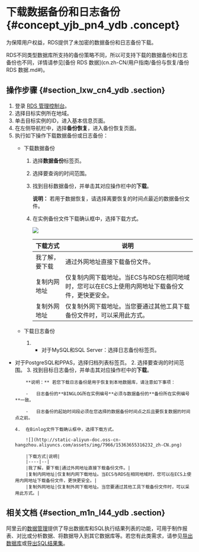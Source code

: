 # 下载数据备份和日志备份 {#concept_yjb_pn4_ydb .concept}

为保障用户权益，RDS提供了未加密的数据备份和日志备份下载。

RDS不同类型数据库所支持的备份策略不同，所以可支持下载的数据备份和日志备份也不同，详情请参见[备份 RDS 数据](cn.zh-CN/用户指南/备份与恢复/备份 RDS 数据.md#)。

## 操作步骤 {#section_lxw_cn4_ydb .section}

1.  登录 [RDS 管理控制台](https://rds.console.aliyun.com/)。
2.  选择目标实例所在地域。
3.  单击目标实例的ID，进入基本信息页面。
4.  在左侧导航栏中，选择**备份恢复**，进入备份恢复页面。
5.  执行如下操作下载数据备份或日志备份：
    -   下载数据备份

        1.  选择**数据备份**标签页。
        2.  选择要查询的时间范围。
        3.  找到目标数据备份，并单击其对应操作栏中的**下载**。

            **说明：** 若用于数据恢复，请选择离要恢复的时间点最近的数据备份文件。

        4.  在实例备份文件下载确认框中，选择下载方式。

            ![](http://static-aliyun-doc.oss-cn-hangzhou.aliyuncs.com/assets/img/7966/15363655316231_zh-CN.png)

            |下载方式|说明|
            |----|--|
            |我了解，要下载|通过外网地址直接下载备份文件。|
            |复制内网地址|仅复制内网下载地址。当ECS与RDS在相同地域时，您可以在ECS上使用内网地址下载备份文件，更快更安全。|
            |复制外网地址|仅复制外网下载地址。当您要通过其他工具下载备份文件时，可以采用此方式。|

    -   下载日志备份

        1.  -   对于MySQL和SQL Server：选择日志备份标签页。
-   对于PostgreSQL和PPAS，选择归档列表标签页。
        2.  选择要查询的时间范围。
        3.  找到目标日志备份，并单击其对应操作栏中的**下载**。

            **说明：** 若您下载日志备份是用于恢复到本地数据库，请注意如下事项：

            -   日志备份的**BINGLOG所在实例编号**必须与数据备份的**备份所在实例编号**一致。

            -   日志备份的起始时间段必须在您选择的数据备份时间点之后且要恢复数据的时间点之前。

        4.  在Binlog文件下载确认框中，选择下载方式。

            ![](http://static-aliyun-doc.oss-cn-hangzhou.aliyuncs.com/assets/img/7966/15363655316232_zh-CN.png)

            |下载方式|说明|
            |----|--|
            |我了解，要下载|通过外网地址直接下载备份文件。|
            |复制内网地址|仅复制内网下载地址。当ECS与RDS在相同地域时，您可以在ECS上使用内网地址下载备份文件，更快更安全。|
            |复制外网地址|仅复制外网下载地址。当您要通过其他工具下载备份文件时，可以采用此方式。|


## 相关文档 {#section_m1n_l44_ydb .section}

阿里云的[数据管理](https://help.aliyun.com/document_detail/47550.html)提供了导出数据库和SQL执行结果列表的功能，可用于制作报表、对比或分析数据、将数据导入到其它数据库等。若您有此类需求，请参见[导出数据库](https://help.aliyun.com/document_detail/47665.html)或[导出SQL结果集](https://help.aliyun.com/document_detail/47666.html)。

